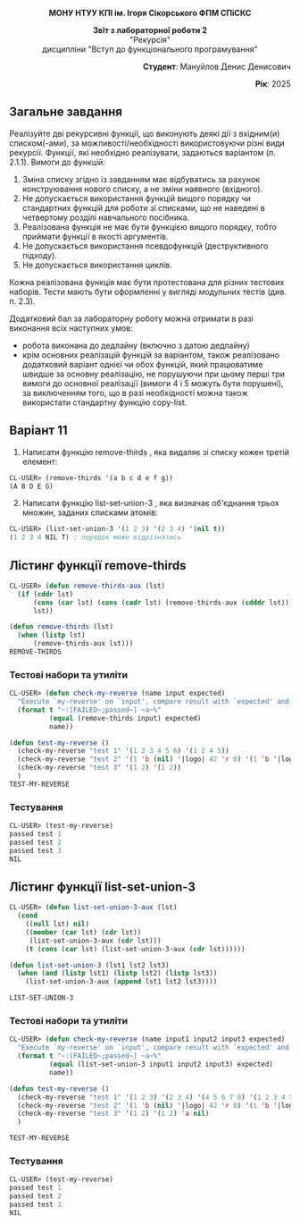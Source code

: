 <p align="center"><b>МОНУ НТУУ КПІ ім. Ігоря Сікорського ФПМ СПіСКС</b></p>

<p align="center">
<b>Звіт з лабораторної роботи 2</b><br/>
"Рекурсія"<br/>
дисципліни "Вступ до функціонального програмування"
</p>

<p align="right"><b>Студент</b>: Мануйлов Денис Денисович</p>
<p align="right"><b>Рік</b>: 2025</p>

## Загальне завдання
Реалізуйте дві рекурсивні функції, що виконують деякі дії з вхідним(и) списком(-ами), за можливості/необхідності використовуючи різні види рекурсії. Функції, які необхідно реалізувати, задаються варіантом (п. 2.1.1). Вимоги до функцій:
1. Зміна списку згідно із завданням має відбуватись за рахунок конструювання нового списку, а не зміни наявного (вхідного).
2. Не допускається використання функцій вищого порядку чи стандартних функцій для роботи зі списками, що не наведені в четвертому розділі навчального посібника.
3. Реалізована функція не має бути функцією вищого порядку, тобто приймати функції в якості аргументів.
4. Не допускається використання псевдофункцій (деструктивного підходу).
5. Не допускається використання циклів.

Кожна реалізована функція має бути протестована для різних тестових наборів. Тести мають бути оформленні у вигляді модульних тестів (див. п. 2.3).  

Додатковий бал за лабораторну роботу можна отримати в разі виконання всіх наступних умов:
- робота виконана до дедлайну (включно з датою дедлайну)
- крім основних реалізацій функцій за варіантом, також реалізовано додатковий варіант однієї чи обох функцій, який працюватиме швидше за основну реалізацію, не порушуючи при цьому перші три вимоги до основної реалізації (вимоги 4 і 5 можуть бути порушені), за виключенням того, що в разі необхідності можна також використати стандартну функцію copy-list.

## Варіант 11
1. Написати функцію remove-thirds , яка видаляє зі списку кожен третій елемент:
```lisp
CL-USER> (remove-thirds '(a b c d e f g))
(A B D E G)
```
2. Написати функцію list-set-union-3 , яка визначає об'єднання трьох множин, заданих списками атомів:
```lisp
CL-USER> (list-set-union-3 '(1 2 3) '(2 3 4) '(nil t))
(1 2 3 4 NIL T) ; порядок може відрізнятись
```

## Лістинг функції remove-thirds
```lisp
CL-USER> (defun remove-thirds-aux (lst)
  (if (cddr lst)
      (cons (car lst) (cons (cadr lst) (remove-thirds-aux (cdddr lst))))
      lst))

(defun remove-thirds (lst)
  (when (listp lst)
      (remove-thirds-aux lst)))
REMOVE-THIRDS
```
### Тестові набори та утиліти
```lisp
CL-USER> (defun check-my-reverse (name input expected)
  "Execute `my-reverse' on `input', compare result with `expected' and print comparison status"
  (format t "~:[FAILED~;passed~] ~a~%"
          (equal (remove-thirds input) expected)
          name))

(defun test-my-reverse ()
  (check-my-reverse "test 1" '(1 2 3 4 5 6) '(1 2 4 5))
  (check-my-reverse "test 2" '(1 'b (nil) '|logo| 42 'r 0) '(1 'b '|logo| 42 0))
  (check-my-reverse "test 3" '(1 2) '(1 2))
  )
TEST-MY-REVERSE
```
### Тестування
```lisp
CL-USER> (test-my-reverse)
passed test 1
passed test 2
passed test 3
NIL
```
## Лістинг функції list-set-union-3
```lisp
CL-USER> (defun list-set-union-3-aux (lst)
  (cond
    ((null lst) nil)
    ((member (car lst) (cdr lst))
     (list-set-union-3-aux (cdr lst)))
    (t (cons (car lst) (list-set-union-3-aux (cdr lst))))))

(defun list-set-union-3 (lst1 lst2 lst3)
  (when (and (listp lst1) (listp lst2) (listp lst3))
    (list-set-union-3-aux (append lst1 lst2 lst3))))

LIST-SET-UNION-3
```
### Тестові набори та утиліти
```lisp
CL-USER> (defun check-my-reverse (name input1 input2 input3 expected)
  "Execute `my-reverse' on `input', compare result with `expected' and print comparison status"
  (format t "~:[FAILED~;passed~] ~a~%"
          (equal (list-set-union-3 input1 input2 input3) expected)
          name))

(defun test-my-reverse ()
  (check-my-reverse "test 1" '(1 2 3) '(2 3 4) '(4 5 6 7 8) '(1 2 3 4 5 6 7 8))
  (check-my-reverse "test 2" '(1 'b (nil) '|logo| 42 'r 0) '(1 'b '|logo| 42 0) '('|logo| 1 1 1) '('B (NIL) '|logo| 'R 'B '|logo| 42 0 '|logo| 1))
  (check-my-reverse "test 3" '(1 2) '(1 2) 'a nil)
  )

TEST-MY-REVERSE
```
### Тестування
```lisp
CL-USER> (test-my-reverse)
passed test 1
passed test 2
passed test 3
NIL
```
